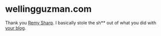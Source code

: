 wellingguzman.com
=================
Thank you [Remy Sharp](https://github.com/remy). I basically stole the sh** out of what you did with [your blog](https://github.com/remy/remysharp.com).